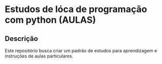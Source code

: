 # Estudos de lóca de programação com python (AULAS)

## Descrição
Este repositório busca criar um padrão de estudos para aprendizagem e instruções de aulas particulares.